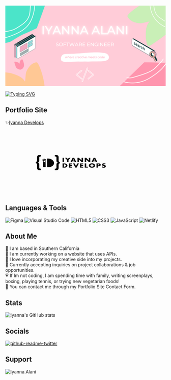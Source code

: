 ![This is an image](bannerIyanna.png)

[![Typing SVG](https://readme-typing-svg.herokuapp.com?font=Abril+Fatface&size=35&duration=4500&color=FF95AE&center=true&vCenter=true&width=1000&height=74&lines=Front-End+Developer;Creative+Director;Follower+of+Christ;Filmmaker)](https://git.io/typing-svg)

## Portfolio Site
:sparkles:[Iyanna Develops](https://IyannaDevelops.netlify.app)

<p align="left" >
<img src="Iyanna_Develops_GIF.GIF" width="400" height="200">
</p>


## Languages & Tools
![Figma](https://img.shields.io/badge/figma-%23F24E1E.svg?style=for-the-badge&logo=figma&logoColor=white) ![Visual Studio Code](https://img.shields.io/badge/Visual%20Studio%20Code-0078d7.svg?style=for-the-badge&logo=visual-studio-code&logoColor=white) ![HTML5](https://img.shields.io/badge/html5-%23E34F26.svg?style=for-the-badge&logo=html5&logoColor=white) ![CSS3](https://img.shields.io/badge/css3-%231572B6.svg?style=for-the-badge&logo=css3&logoColor=white) ![JavaScript](https://img.shields.io/badge/javascript-%23323330.svg?style=for-the-badge&logo=javascript&logoColor=%23F7DF1E) ![Netlify](https://img.shields.io/badge/netlify-%23000000.svg?style=for-the-badge&logo=netlify&logoColor=#00C7B7)
## About Me
:cherry_blossom: I am based in Southern California  
:seedling: I am currently working on a website that uses APIs.  
:art: I love incorporating my creative side into my projects.   
:handshake: Currently accepting inquiries on project collaborations & job opportunities.  
:heartpulse: If Im not coding, I am spending time with family, writing screenplays, boxing, playing tennis, or trying new vegetarian foods!   
:email: You can contact me through my Portfolio Site Contact Form.  
## Stats 
![Iyanna's GitHub stats](https://github-readme-stats.vercel.app/api?username=IyannaB623&bg_color=FF95AE,FF95AE,FFC895,C9EFB7,4BE4C9&title_color=fff&text_color=fff)

## Socials
[![github-readme-twitter](https://github-readme-twitter.gazf.vercel.app/api?id=IyannaCreative)](https://github.com/IyannaB623/github-readme-twitter)

## Support
<p><a href="https://www.buymeacoffee.com/Iyanna.Alani"> <img align="left" src="https://cdn.buymeacoffee.com/buttons/v2/default-yellow.png" height="50" width="180" alt="Iyanna.Alani" /></a></p><br><br>

<!--
**IyannaB623/IyannaB623** is a ✨ _special_ ✨ repository because its `README.md` (this file) appears on your GitHub profile.

Here are some ideas to get you started:

- 🔭 I’m currently working on ...
- 🌱 I’m currently learning ...
- 👯 I’m looking to collaborate on ...
- 🤔 I’m looking for help with ...
- 💬 Ask me about ...
- 📫 How to reach me: ...
- 😄 Pronouns: ...
- ⚡ Fun fact: ...
-->
